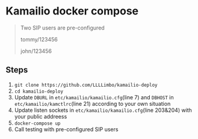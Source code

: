 # Kamailio docker compose

> Two SIP users are pre-configured
> 
> tommy/123456
> 
> john/123456

## Steps
1. `git clone https://github.com/LLLLimbo/kamailio-deploy`
2. `cd kamailio-deploy`
3. Update `DBURL` in `etc/kamailio/kamailio.cfg`(line 7) and `DBHOST` in `etc/kamailio/kamctlrc`(line 21) according to your own situation
4. Update listen sockets in `etc/kamailio/kamailio.cfg`(line 203&204) with your public addreess
5. `docker-compose up`
6. Call testing with pre-configured SIP users

